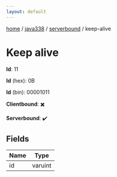 ```yaml
---
layout: default
---
```


[home](/)  /  [java338](/protocol/java338)  /  [serverbound](/protocol/java338/serverbound)  /  keep-alive

# Keep alive

**Id**: 11

**Id** (hex): 0B

**Id** (bin): 00001011

**Clientbound**: ✖️

**Serverbound**: ✔️

## Fields

Name | Type
---|---
id | varuint
